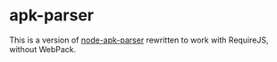 # apk-parser

This is a version of [node-apk-parser](https://github.com/arthur-zhang/node-apk-parser) rewritten to work with RequireJS, without WebPack. 
